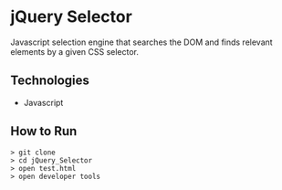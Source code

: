 jQuery Selector
===============
Javascript selection engine that searches the DOM and finds relevant elements by
a given CSS selector.

Technologies
-------------
- Javascript

How to Run
----------
```
> git clone
> cd jQuery_Selector
> open test.html
> open developer tools
